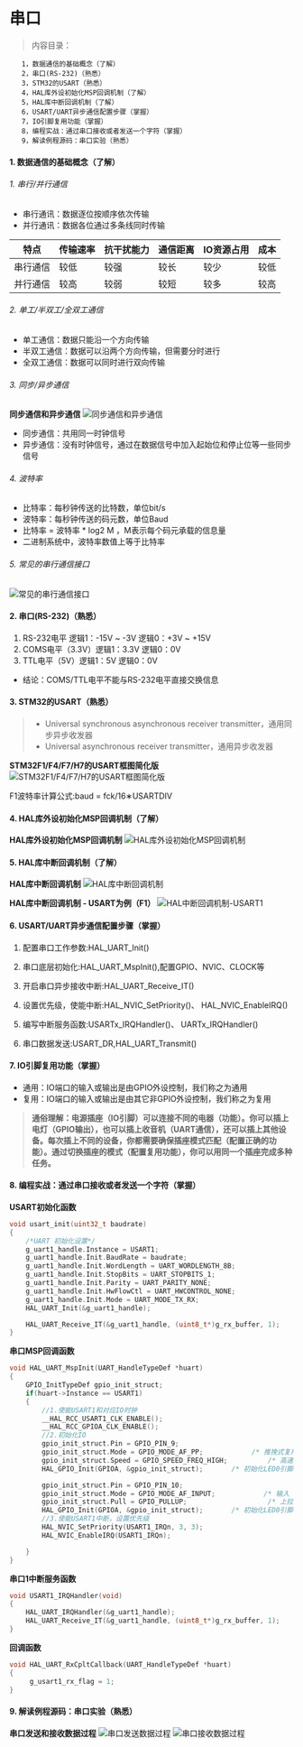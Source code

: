 <!--
 * @Date: 2024-06-06
 * @LastEditors: GoKo-Son626
 * @LastEditTime: 2024-06-17
 * @FilePath: \STM32_Study\入门篇\串口\串口.md
 * @Description: 串口的学习和编程实践
-->

# 串口

> 内容目录：
> 
       1，数据通信的基础概念（了解）
       2，串口(RS-232)（熟悉）
       3，STM32的USART（熟悉）
       4，HAL库外设初始化MSP回调机制（了解）
       5，HAL库中断回调机制（了解）
       6，USART/UART异步通信配置步骤（掌握）
       7，IO引脚复用功能（掌握）
       8，编程实战：通过串口接收或者发送一个字符（掌握）
       9，解读例程源码：串口实验（熟悉）

#### 1. 数据通信的基础概念（了解）

###### 1. 串行/并行通信

- 串行通讯：数据逐位按顺序依次传输
- 并行通讯：数据各位通过多条线同时传输

| 特点     | 传输速率 | 抗干扰能力 | 通信距离 | IO资源占用 | 成本 |
| -------- | -------- | ---------- | -------- | ---------- | ---- |
| 串行通信 | 较低     | 较强       | 较长     | 较少       | 较低 |
| 并行通信 | 较高     | 较弱       | 较短     | 较多       | 较高 |

###### 2. 单工/半双工/全双工通信

- 单工通信：数据只能沿一个方向传输
- 半双工通信：数据可以沿两个方向传输，但需要分时进行
- 全双工通信：数据可以同时进行双向传输

###### 3. 同步/异步通信

**同步通信和异步通信**
![同步通信和异步通信](Pictures/同步通信和异步通信.png)

- 同步通信：共用同一时钟信号
- 异步通信：没有时钟信号，通过在数据信号中加入起始位和停止位等一些同步信号

###### 4. 波特率

-  比特率：每秒钟传送的比特数，单位bit/s
-  波特率：每秒钟传送的码元数，单位Baud
-  比特率 = 波特率 * log2 M ，M表示每个码元承载的信息量
- 二进制系统中，波特率数值上等于比特率

###### 5. 常见的串行通信接口

![常见的串行通信接口](Pictures/常见的串行通信接口.png)

#### 2. 串口(RS-232)（熟悉）

1. RS-232电平 逻辑1：-15V ~ -3V 逻辑0：+3V ~ +15V
2. COMS电平（3.3V）逻辑1：3.3V 逻辑0：0V
3. TTL电平（5V）逻辑1：5V 逻辑0：0V

- 结论：COMS/TTL电平不能与RS-232电平直接交换信息

#### 3. STM32的USART（熟悉）

> - Universal synchronous asynchronous receiver transmitter，通用同步异步收发器
> - Universal asynchronous receiver transmitter，通用异步收发器

**STM32F1/F4/F7/H7的USART框图简化版**
![STM32F1/F4/F7/H7的USART框图简化版](Pictures/USART框图简化版.png)

F1波特率计算公式:baud = fck/16∗USARTDIV

#### 4. HAL库外设初始化MSP回调机制（了解）

**HAL库外设初始化MSP回调机制**
![HAL库外设初始化MSP回调机制](Pictures/HAL库外设初始化MSP回调机制.png)

#### 5. HAL库中断回调机制（了解）

**HAL库中断回调机制**
![HAL库中断回调机制](Pictures/HAL库中断回调机制.png)

**HAL库中断回调机制 - USART为例（F1）**
![HAL中断回调机制-USART1](Pictures/HAL中断回调机制-USART1.png)

#### 6. USART/UART异步通信配置步骤（掌握）

1. 配置串口工作参数:HAL_UART_Init()

2. 串口底层初始化:HAL_UART_MspInit(),配置GPIO、NVIC、CLOCK等

3. 开启串口异步接收中断:HAL_UART_Receive_IT()

4. 设置优先级，使能中断:HAL_NVIC_SetPriority()、 HAL_NVIC_EnableIRQ()

5. 编写中断服务函数:USARTx_IRQHandler()、 UARTx_IRQHandler()

6. 串口数据发送:USART_DR,HAL_UART_Transmit()

#### 7. IO引脚复用功能（掌握）

- 通用：IO端口的输入或输出是由GPIO外设控制，我们称之为通用
- 复用：IO端口的输入或输出是由其它非GPIO外设控制，我们称之为复用

> **通俗理解：电源插座（IO引脚）可以连接不同的电器（功能）。你可以插上电灯（GPIO输出），也可以插上收音机（UART通信），还可以插上其他设备。每次插上不同的设备，你都需要确保插座模式匹配（配置正确的功能）。通过切换插座的模式（配置复用功能），你可以用同一个插座完成多种任务。**

#### 8. 编程实战：通过串口接收或者发送一个字符（掌握）

**USART初始化函数**
```c
void usart_init(uint32_t baudrate)
{
    /*UART 初始化设置*/
    g_uart1_handle.Instance = USART1;                                       /* USART_UX */
    g_uart1_handle.Init.BaudRate = baudrate;                                  /* 波特率 */
    g_uart1_handle.Init.WordLength = UART_WORDLENGTH_8B;                      /* 字长为8位数据格式 */
    g_uart1_handle.Init.StopBits = UART_STOPBITS_1;                           /* 一个停止位 */
    g_uart1_handle.Init.Parity = UART_PARITY_NONE;                            /* 无奇偶校验位 */
    g_uart1_handle.Init.HwFlowCtl = UART_HWCONTROL_NONE;                      /* 无硬件流控 */
    g_uart1_handle.Init.Mode = UART_MODE_TX_RX;                               /* 收发模式 */
    HAL_UART_Init(&g_uart1_handle);                                           /* HAL_UART_Init()会使能UART1 */

    HAL_UART_Receive_IT(&g_uart1_handle, (uint8_t*)g_rx_buffer, 1);
}
```

**串口MSP回调函数**
```c
void HAL_UART_MspInit(UART_HandleTypeDef *huart)
{
    GPIO_InitTypeDef gpio_init_struct;
    if(huart->Instance == USART1)
    {
        //1.使能USART1和对应IO时钟
        __HAL_RCC_USART1_CLK_ENABLE();
        __HAL_RCC_GPIOA_CLK_ENABLE();
        //2.初始化IO
        gpio_init_struct.Pin = GPIO_PIN_9;                 
        gpio_init_struct.Mode = GPIO_MODE_AF_PP;            /* 推挽式复用输出 */
        gpio_init_struct.Speed = GPIO_SPEED_FREQ_HIGH;          /* 高速 */
        HAL_GPIO_Init(GPIOA, &gpio_init_struct);       /* 初始化LED0引脚 */

        gpio_init_struct.Pin = GPIO_PIN_10;                 
        gpio_init_struct.Mode = GPIO_MODE_AF_INPUT;            /* 输入 */
        gpio_init_struct.Pull = GPIO_PULLUP;                    /* 上拉 */
        HAL_GPIO_Init(GPIOA, &gpio_init_struct);       /* 初始化LED0引脚 */
        //3.使能USART1中断，设置优先级
        HAL_NVIC_SetPriority(USART1_IRQn, 3, 3);
        HAL_NVIC_EnableIRQ(USART1_IRQn);

    }
}
```

**串口1中断服务函数**
```c
void USART1_IRQHandler(void)
{
    HAL_UART_IRQHandler(&g_uart1_handle);
    HAL_UART_Receive_IT(&g_uart1_handle, (uint8_t*)g_rx_buffer, 1);
}
```

**回调函数**
```c
void HAL_UART_RxCpltCallback(UART_HandleTypeDef *huart)
{
     g_usart1_rx_flag = 1;
}
```
#### 9. 解读例程源码：串口实验（熟悉）

**串口发送和接收数据过程**
![串口发送数据过程](Pictures/串口发送数据过程.png)
![串口接收数据过程](Pictures/串口接收数据过程.png)